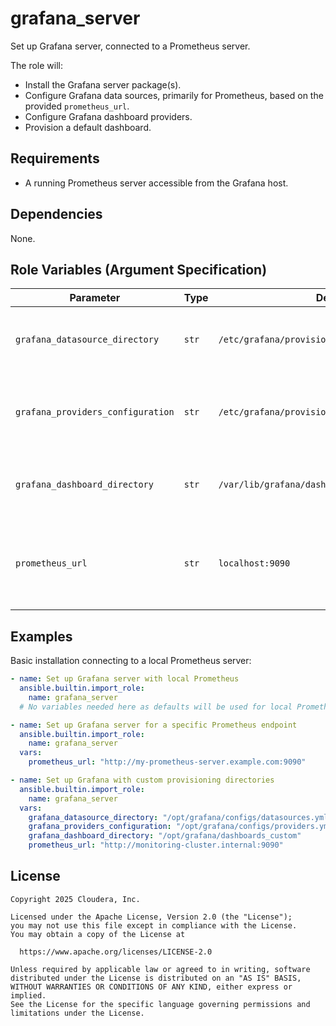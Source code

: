 # grafana_server

Set up Grafana server, connected to a Prometheus server.

The role will:
- Install the Grafana server package(s).
- Configure Grafana data sources, primarily for Prometheus, based on the provided `prometheus_url`.
- Configure Grafana dashboard providers.
- Provision a default dashboard.

## Requirements

- A running Prometheus server accessible from the Grafana host.

## Dependencies

None.

## Role Variables (Argument Specification)

| Parameter                        | Type | Default Value                                   | Description                                                               |
|----------------------------------|------|-------------------------------------------------|---------------------------------------------------------------------------|
| `grafana_datasource_directory`   | `str`| `/etc/grafana/provisioning/datasources/automatic.yml`| Location of the Grafana data sources configuration file.                 |
| `grafana_providers_configuration`| `str`| `/etc/grafana/provisioning/dashboards/providers.yml` | Location of the Grafana dashboard provider configurations file.          |
| `grafana_dashboard_directory`    | `str`| `/var/lib/grafana/dashboards`                   | Location of the Grafana dashboard configurations directory.              |
| `prometheus_url`                 | `str`| `localhost:9090`                                | URL (host:port) to the Prometheus server that Grafana will connect to.   |

## Examples

Basic installation connecting to a local Prometheus server:

```yaml
- name: Set up Grafana server with local Prometheus
  ansible.builtin.import_role:
    name: grafana_server
  # No variables needed here as defaults will be used for local Prometheus

- name: Set up Grafana server for a specific Prometheus endpoint
  ansible.builtin.import_role:
    name: grafana_server
  vars:
    prometheus_url: "http://my-prometheus-server.example.com:9090"

- name: Set up Grafana with custom provisioning directories
  ansible.builtin.import_role:
    name: grafana_server
  vars:
    grafana_datasource_directory: "/opt/grafana/configs/datasources.yml"
    grafana_providers_configuration: "/opt/grafana/configs/providers.yml"
    grafana_dashboard_directory: "/opt/grafana/dashboards_custom"
    prometheus_url: "http://monitoring-cluster.internal:9090"
```

## License

```
Copyright 2025 Cloudera, Inc.

Licensed under the Apache License, Version 2.0 (the "License");
you may not use this file except in compliance with the License.
You may obtain a copy of the License at

  https://www.apache.org/licenses/LICENSE-2.0

Unless required by applicable law or agreed to in writing, software
distributed under the License is distributed on an "AS IS" BASIS,
WITHOUT WARRANTIES OR CONDITIONS OF ANY KIND, either express or implied.
See the License for the specific language governing permissions and
limitations under the License.
```
